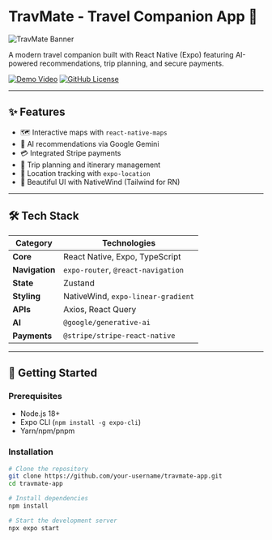 # TravMate - Travel Companion App 🚀

![TravMate Banner](https://via.placeholder.com/1200x400?text=TravMate+Banner) <!-- Replace with your actual banner image -->

A modern travel companion built with React Native (Expo) featuring AI-powered recommendations, trip planning, and secure payments.

[![Demo Video](https://img.shields.io/badge/WATCH_DEMO-FF0000?style=for-the-badge&logo=youtube)](https://drive.google.com/file/d/16Q66eQ3ChEmyWf8tyHjaoibazD1UkdBs/view) 
[![GitHub License](https://img.shields.io/badge/License-MIT-blue.svg?style=for-the-badge)](LICENSE)

---

## ✨ Features

- 🗺️ Interactive maps with `react-native-maps`
- 🤖 AI recommendations via Google Gemini
- 💳 Integrated Stripe payments
- 📅 Trip planning and itinerary management
- 📍 Location tracking with `expo-location`
- 🎨 Beautiful UI with NativeWind (Tailwind for RN)

---

## 🛠️ Tech Stack

| Category          | Technologies                                                                 |
|-------------------|-----------------------------------------------------------------------------|
| **Core**          | React Native, Expo, TypeScript                                              |
| **Navigation**    | `expo-router`, `@react-navigation`                                         |
| **State**         | Zustand                                                                     |
| **Styling**       | NativeWind, `expo-linear-gradient`                                         |
| **APIs**          | Axios, React Query                                                         |
| **AI**            | `@google/generative-ai`                                                    |
| **Payments**      | `@stripe/stripe-react-native`                                              |

---

## 🚀 Getting Started

### Prerequisites
- Node.js 18+
- Expo CLI (`npm install -g expo-cli`)
- Yarn/npm/pnpm

### Installation
```bash
# Clone the repository
git clone https://github.com/your-username/travmate-app.git
cd travmate-app

# Install dependencies
npm install

# Start the development server
npx expo start
